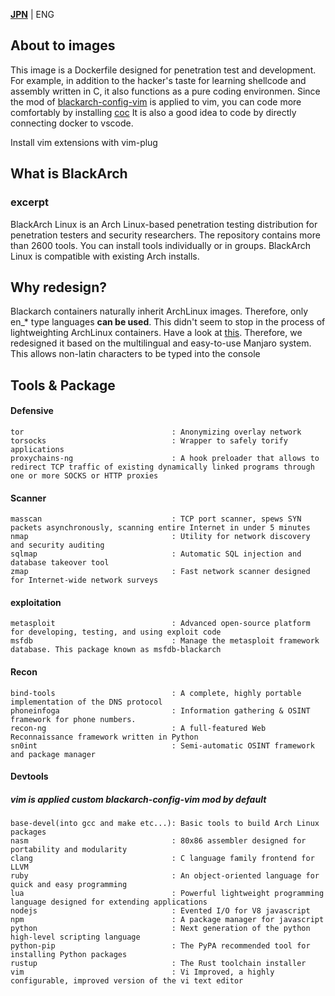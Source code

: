 [**JPN**](https://github.com/SecretShangri-La/blackarch-docker/blob/main/README.jpn.md) |
ENG
## About to images
This image is a Dockerfile designed for penetration test and development. For example, in addition to the hacker's taste for learning shellcode and assembly written in C, it also functions as a pure coding environmen.
Since the mod of [blackarch-config-vim](https://github.com/BlackArch/blackarch-config-vim) is applied to vim, you can code more comfortably by installing [coc](https://github.com/neoclide/coc.nvim) It is also a good idea to code by directly connecting docker to vscode.

Install vim extensions with vim-plug

## What is BlackArch
### excerpt
BlackArch Linux is an Arch Linux-based penetration testing distribution for penetration testers and security researchers. The repository contains more than 2600 tools. You can install tools individually or in groups. BlackArch Linux is compatible with existing Arch installs.

## Why redesign?
Blackarch containers naturally inherit ArchLinux images. Therefore, only en_* type languages **can be used**. This didn't seem to stop in the process of lightweighting ArchLinux containers. Have a look at [this](https://gitlab.archlinux.org/archlinux/archlinux-docker/-/issues/59). Therefore, we redesigned it based on the multilingual and easy-to-use Manjaro system. This allows non-latin characters to be typed into the console

## Tools & Package
#### Defensive
```
tor                                 : Anonymizing overlay network
torsocks                            : Wrapper to safely torify applications
proxychains-ng                      : A hook preloader that allows to redirect TCP traffic of existing dynamically linked programs through one or more SOCKS or HTTP proxies
```
#### Scanner
```
masscan                             : TCP port scanner, spews SYN packets asynchronously, scanning entire Internet in under 5 minutes
nmap                                : Utility for network discovery and security auditing
sqlmap                              : Automatic SQL injection and database takeover tool
zmap                                : Fast network scanner designed for Internet-wide network surveys
```
#### exploitation
```
metasploit                          : Advanced open-source platform for developing, testing, and using exploit code
msfdb                               : Manage the metasploit framework database. This package known as msfdb-blackarch
```
#### Recon
```
bind-tools                          : A complete, highly portable implementation of the DNS protocol
phoneinfoga                         : Information gathering & OSINT framework for phone numbers.
recon-ng                            : A full-featured Web Reconnaissance framework written in Python
sn0int                              : Semi-automatic OSINT framework and package manager
```

#### Devtools
##### vim is applied custom blackarch-config-vim mod by default
```
base-devel(into gcc and make etc...): Basic tools to build Arch Linux packages
nasm                                : 80x86 assembler designed for portability and modularity
clang                               : C language family frontend for LLVM
ruby                                : An object-oriented language for quick and easy programming
lua                                 : Powerful lightweight programming language designed for extending applications
nodejs                              : Evented I/O for V8 javascript
npm                                 : A package manager for javascript
python                              : Next generation of the python high-level scripting language
python-pip                          : The PyPA recommended tool for installing Python packages
rustup                              : The Rust toolchain installer
vim                                 : Vi Improved, a highly configurable, improved version of the vi text editor
```
